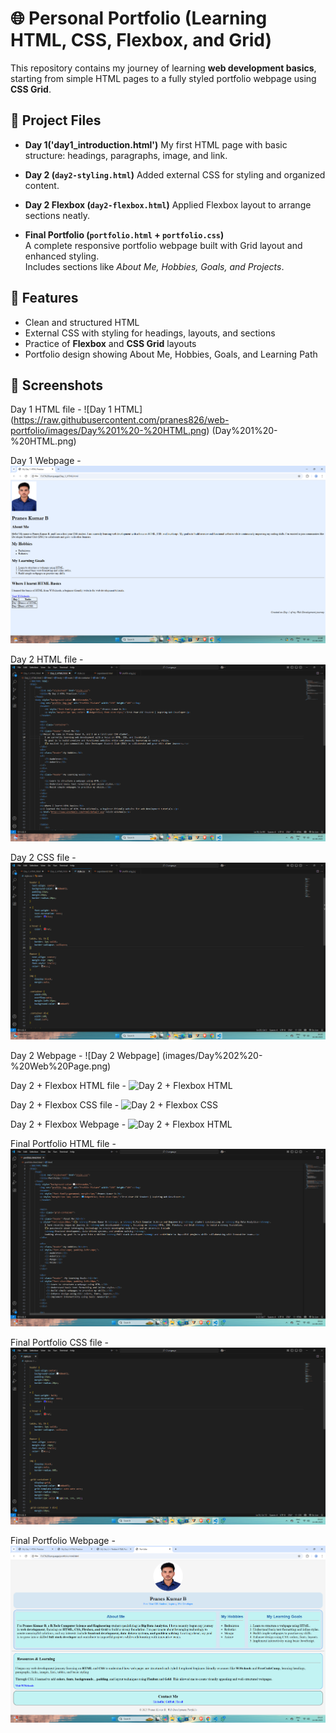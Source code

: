 # 🌐 Personal Portfolio (Learning HTML, CSS, Flexbox, and Grid)
This repository contains my journey of learning **web development basics**, starting from simple HTML pages to a fully styled portfolio webpage using **CSS Grid**.  

## 📂 Project Files

- **Day 1('day1_introduction.html')**
  My first HTML page with basic structure: headings, paragraphs, image, and link.  

- **Day 2 (`day2-styling.html`)**
  Added external CSS for styling and organized content.  

- **Day 2 Flexbox (`day2-flexbox.html`)**
  Applied Flexbox layout to arrange sections neatly.  

- **Final Portfolio (`portfolio.html` + `portfolio.css`)**  
  A complete responsive portfolio webpage built with Grid layout and enhanced styling.  
  Includes sections like *About Me, Hobbies, Goals, and Projects*.  


## 🎯 Features
- Clean and structured HTML  
- External CSS with styling for headings, layouts, and sections  
- Practice of **Flexbox** and **CSS Grid** layouts  
- Portfolio design showing About Me, Hobbies, Goals, and Learning Path  


## 📸 Screenshots

Day 1 HTML file - ![Day 1 HTML]
(https://raw.githubusercontent.com/pranes826/web-portfolio/images/Day%201%20-%20HTML.png)
(Day%201%20-%20HTML.png)

Day 1 Webpage - ![Day 1 Webpage](Day%201%20-%20Web%20Page.png)

Day 2 HTML file - ![Day 2 HTML](Day%202%20-%20HTML.png)

Day 2 CSS file - ![Day 2 CSS](Day%202%20-%20CSS%20Style%20Sheet.png)

Day 2 Webpage - ![Day 2 Webpage] (images/Day%202%20-%20Web%20Page.png)

Day 2 + Flexbox HTML file - ![Day 2 + Flexbox HTML](Day%202%20+%20Flexbox%20-%20HTML.png)

Day 2 + Flexbox CSS file - ![Day 2 + Flexbox CSS](images/Day%202%20+%20Flexbox%20-%20CSS%20Stylesheet.png)

Day 2 + Flexbox Webpage - ![Day 2 + Flexbox HTML](Day%202%20+%20Flexbox%20-%20(Web%20Page).png)

Final Portfolio HTML file - ![Final Portfolio HTML](Final%20Portfolio%20-%20HTML.png)

Final Portfolio CSS file - ![Final Portfolio HTML](Final%20Portfolio%20-%20CSS%20Stylesheet.png)

Final Portfolio Webpage - ![Final Portfolio HTML](Final%20Portfolio%20-%20Web%20Page.png)



